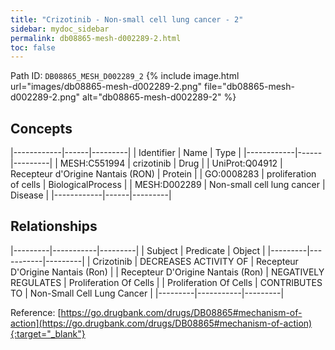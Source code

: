 ```yaml
---
title: "Crizotinib - Non-small cell lung cancer - 2"
sidebar: mydoc_sidebar
permalink: db08865-mesh-d002289-2.html
toc: false 
---
```



Path ID: `DB08865_MESH_D002289_2`
{% include image.html url="images/db08865-mesh-d002289-2.png" file="db08865-mesh-d002289-2.png" alt="db08865-mesh-d002289-2" %}

## Concepts

|------------|------|---------|
| Identifier | Name | Type    |
|------------|------|---------|
| MESH:C551994 | crizotinib | Drug |
| UniProt:Q04912 | Recepteur d'Origine Nantais (RON) | Protein |
| GO:0008283 | proliferation of cells | BiologicalProcess |
| MESH:D002289 | Non-small cell lung cancer | Disease |
|------------|------|---------|

## Relationships

|---------|-----------|---------|
| Subject | Predicate | Object  |
|---------|-----------|---------|
| Crizotinib | DECREASES ACTIVITY OF | Recepteur D'Origine Nantais (Ron) |
| Recepteur D'Origine Nantais (Ron) | NEGATIVELY REGULATES | Proliferation Of Cells |
| Proliferation Of Cells | CONTRIBUTES TO | Non-Small Cell Lung Cancer |
|---------|-----------|---------|

Reference: [https://go.drugbank.com/drugs/DB08865#mechanism-of-action](https://go.drugbank.com/drugs/DB08865#mechanism-of-action){:target="_blank"}